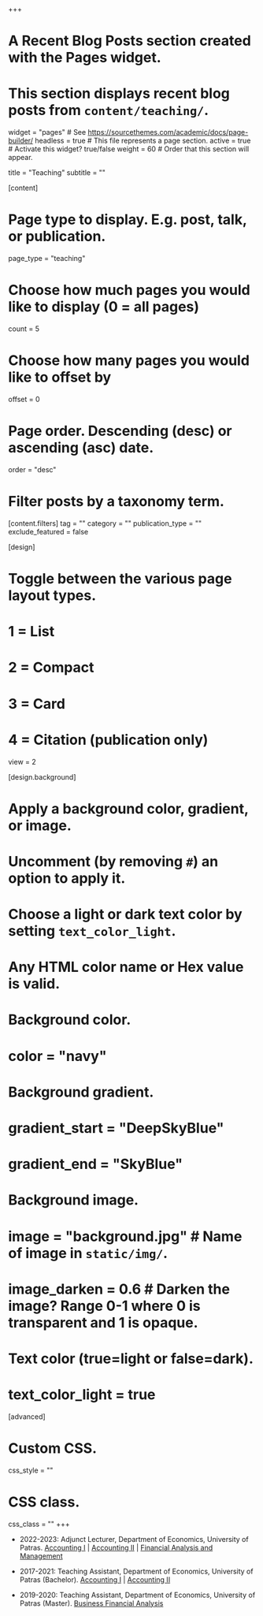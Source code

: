 +++
# A Recent Blog Posts section created with the Pages widget.
# This section displays recent blog posts from `content/teaching/`.

widget = "pages"  # See https://sourcethemes.com/academic/docs/page-builder/
headless = true  # This file represents a page section.
active = true  # Activate this widget? true/false
weight = 60  # Order that this section will appear.

title = "Teaching"
subtitle = ""

[content]


  # Page type to display. E.g. post, talk, or publication.
  page_type = "teaching"
  
  # Choose how much pages you would like to display (0 = all pages)
  count = 5
  
  # Choose how many pages you would like to offset by
  offset = 0

  # Page order. Descending (desc) or ascending (asc) date.
  order = "desc"

  # Filter posts by a taxonomy term.
  [content.filters]
    tag = ""
    category = ""
    publication_type = ""
    exclude_featured = false
  
[design]
  # Toggle between the various page layout types.
  #   1 = List
  #   2 = Compact
  #   3 = Card
  #   4 = Citation (publication only)
  view = 2
  
[design.background]
  # Apply a background color, gradient, or image.
  #   Uncomment (by removing `#`) an option to apply it.
  #   Choose a light or dark text color by setting `text_color_light`.
  #   Any HTML color name or Hex value is valid.
  
  # Background color.
  # color = "navy"
  
  # Background gradient.
  # gradient_start = "DeepSkyBlue"
  # gradient_end = "SkyBlue"
  
  # Background image.
  # image = "background.jpg"  # Name of image in `static/img/`.
  # image_darken = 0.6  # Darken the image? Range 0-1 where 0 is transparent and 1 is opaque.

  # Text color (true=light or false=dark).
  # text_color_light = true  
  
[advanced]
 # Custom CSS. 
 css_style = ""
 
 # CSS class.
 css_class = ""
+++ 

* 2022-2023: Adjunct Lecturer, Department of Economics, University of Patras.
[Accounting I](https://www.econ.upatras.gr/en/undergraduate/courses/accounting-i) |
[Accounting II](https://www.econ.upatras.gr/en/undergraduate/courses/accounting-ii) | 
[Financial Analysis and Management](https://www.econ.upatras.gr/en/undergraduate/courses/financial-analysis-and-management) 

* 2017-2021: Teaching Assistant, Department of Economics, University of Patras (Bachelor). 
[Accounting I](https://www.econ.upatras.gr/en/undergraduate/courses/accounting-i) |
[Accounting II](https://www.econ.upatras.gr/en/undergraduate/courses/accounting-ii) 

* 2019-2020: Teaching Assistant, Department of Economics, University of Patras (Master). 
[Business Financial Analysis](http://postgrad.econ.upatras.gr/en/msc/courses/business-financial-analysis)
